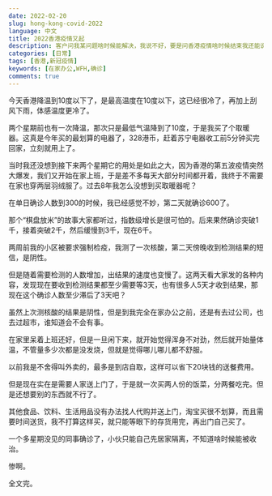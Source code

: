 ```yaml
---
date: 2022-02-20
slug: hong-kong-covid-2022
language: 中文
title: 2022香港疫情又起
description: 客户问我某问题啥时候能解决，我说不好，要是问香港疫情啥时候结束我还能说两句，我觉得2022年不太可能。
categories: [日常]
tags: [香港,新冠疫情]
keywords: [在家办公,WFH,确诊]
comments: true
---
```


今天香港降温到10度以下了，是最高温度在10度以下，这已经很冷了，再加上刮风下雨，体感温度更冷了。

两个星期前也有一次降温，那次只是最低气温降到了10度，于是我买了个取暖器。这真是今年买的最划算的电器了，328港币，赶着苏宁电器收工前5分钟买完回家，立刻就用上了。

当时我还没想到接下来两个星期它的用处是如此之大，因为香港的第五波疫情突然大爆发，我们又开始在家上班，于是差不多每天大部分时间都开着，我终于不需要在家也穿两层羽绒服了。过去8年我怎么没想到买取暖器呢？

在单日确诊人数到300的时候，我已经感觉不妙，第二天就确诊600了。

那个“棋盘放米”的故事大家都听过，指数级增长是很可怕的。后来果然确诊突破1千，接着突破2千，然后缓慢到3千，现在6千。

两周前我的小区被要求强制检疫，我测了一次核酸，第二天傍晚收到检测结果的短信，是阴性。

但是随着需要检测的人数增加，出结果的速度也变慢了。这两天看大家发的各种内容，发现现在要收到检测结果都至少需要等3天，也有很多人5天才收到结果，那现在这个确诊人数至少滞后了3天吧？

虽然上次测核酸的结果是阴性，但是到我完全在家办公之前，还是有去过公司，也去过超市，谁知道会不会有事。

在家里呆着上班还好，但是一旦闲下来，就开始觉得浑身不对劲，然后就开始量体温，不管量多少次都是没发烧，但就是觉得哪儿哪儿都不舒服。

以前我是不舍得叫外卖的，最多是到店自取，这样可以省下20块钱的送餐费用。

但是现在实在是需要人家送上门了，于是就一次买两人份的饭菜，分两餐吃完。但是还想要别的东西就不行了。

其他食品、饮料、生活用品没有办法找人代购并送上门，淘宝买很不划算，而且需要时间送货，我不打算这样买，就只能等眼下的存货用完，再出门自己买了。

一个多星期没见的同事确诊了，小伙只能自己先居家隔离，不知道啥时候能被收治。

惨啊。

全文完。